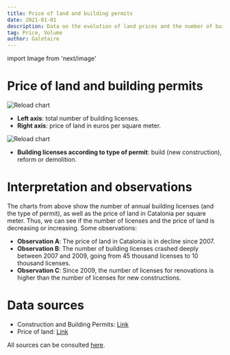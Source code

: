 ```yaml
---
title: Price of land and building permits
date: 2021-01-01
description: Data on the evolution of land prices and the number of building permits, depending on whether they are for new construction, renovations or demolitions.
tag: Price, Volume
author: Galetaire
---
```


import Image from 'next/image'

# Price of land and building permits

<Image
  src="/images/llicenciesobra.png"
  alt="Reload chart"
  width={726}
  height={455}
  priority
  className="next-image"
/>

- **Left axis**: total number of building licenses.
- **Right axis**: price of land in euros per square meter.

<Image
  src="/images/tipusobra.png"
  alt="Reload chart"
  width={726}
  height={457}
  priority
  className="next-image"
/>

- **Building licenses according to type of permit**: build (new construction), reform or demolition.

# Interpretation and observations

The charts from above show the number of annual building licenses (and the type of permit), as well as the price of land in Catalonia per square meter. Thus, we can see if the number of licenses and the price of land is decreasing or increasing. Some observations:

- **Observation A**: The price of land in Catalonia is in decline since 2007.
- **Observation B**: The number of building licenses crashed deeply between 2007 and 2009, going from 45 thousand licenses to 10 thousand licenses.
- **Observation C**: Since 2009, the number of licenses for renovations is higher than the number of licenses for new constructions.

# Data sources

- Construction and Building Permits: [Link](https://apps.fomento.gob.es/BoletinOnline/?nivel=2&orden=10000000)
- Price of land: [Link](https://www.mitma.gob.es/el-ministerio/informacion-estadistica/vivienda-y-actuaciones-urbanas/estadisticas/suelo/estadisticas-de-precios-de-suelo-urbano)

All sources can be consulted [here](http://catalanhousing.galetaire.hns.to/methodology).
